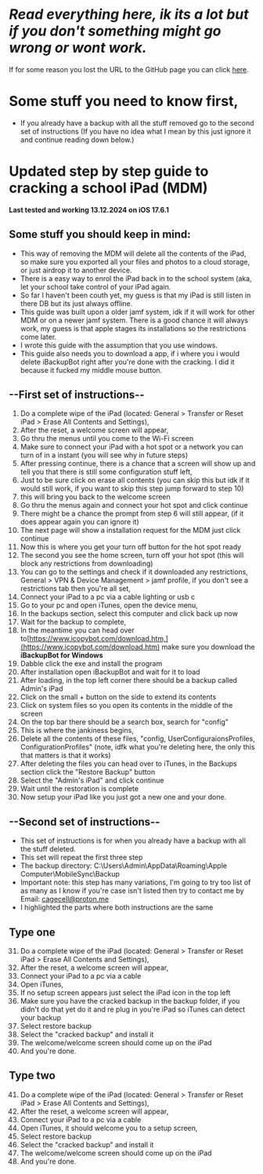 # _**Read everything here, ik its a lot but if you don't something might go wrong or wont work.**_

If for some reason you lost the URL to the GitHub page you can click [here]((https://github.com/Cagecellag/Remove-MDM)).

# **Some stuff you need to know first,**

- If you already have a backup with all the stuff removed go to the second set of instructions (If you have no idea what I mean by this just ignore it and continue reading down below.)

# **Updated step by step guide to cracking a school iPad (MDM)**

**Last tested and working 13.12.2024 on iOS 17.6.1**

## **Some stuff you should keep in mind:**

- This way of removing the MDM will delete all the contents of the iPad, so make sure you exported all your files and photos to a cloud storage, or just airdrop it to another device.
- There is a easy way to enrol the iPad back in to the school system (aka, let your school take control of your iPad again.
- So far I haven't been couth yet, my guess is that my iPad is still listen in there DB but its just always offline.
- This guide was built upon a older jamf system, idk if it will work for other MDM or on a newer jamf system. There is a good chance it will always work, my guess is that apple stages its installations so the restrictions come later.
- I wrote this guide with the assumption that you use windows.
- This guide also needs you to download a app, if i where you i would delete iBackupBot right after you're done with the cracking. I did it because it fucked my middle mouse button.

## **--First set of instructions--**

1. Do a complete wipe of the iPad (located: General > Transfer or Reset iPad > Erase All Contents and Settings),
1. After the reset, a welcome screen will appear,
1. Go thru the menus until you come to the Wi-Fi screen
1. Make sure to connect your iPad with a hot spot or a network you can turn of in a instant (you will see why in future steps)
1. After pressing continue, there is a chance that a screen will show up and tell you that there is still some configuration stuff left,  
1. Just to be sure click on erase all contents (you can skip this but idk if it would still work, if you want to skip this step jump forward to step 10)
1. this will bring you back to the welcome screen
1. Go thru the menus again and connect your hot spot and click continue
1. There might be a chance the prompt from step 6 will still appear, (if it does appear again you can ignore it)
1. The next page will show a installation request for the MDM just click continue
11. Now this is where you get your turn off button for the hot spot ready
11. The second you see the home screen, turn off your hot spot (this will block any restrictions from downloading)
11. You can go to the settings and check if it downloaded any restrictions, General > VPN & Device Management >  jamf profile, if you don't see a restrictions tab then you're all set,
11. Connect your iPad to a pc via a cable lighting or usb c
11. Go to your pc and open iTunes, open the device menu,
11. In the backups section, select this computer and click back up now
11. Wait for the backup to complete,
11. In the meantime you can head over to[https://www.icopybot.com/download.htm,](https://www.icopybot.com/download.htm) make sure you download the **iBackupBot for Windows**
11. Dabble click the exe and install the program
11. After installation open iBackupBot and wait for it to load
11. After loading, in the top left corner there should be a backup called Admin's iPad
11. Click on the small + button on the side to extend its contents
11. Click on system files so you open its contents in the middle of the screen
11. On the top bar there should be a search box, search for "config"
11. This is where the jankiness begins,
11. Delete all the contents of these files, "config, UserConfiguraionsProfiles, ConfigurationProfiles" (note, idfk what you're deleting here, the only this that matters is that it works)
11. After deleting the files you can head over to iTunes, in the Backups section click the "Restore Backup" button
11. Select the "Admin's iPad" and click continue
11. Wait until the restoration is complete
11. Now setup your iPad like you just got a new one and your done.

## **--Second set of instructions--**

- This set of instructions is for when you already have a backup with all the stuff deleted.
- This set will repeat the first three step
- The backup directory: C:\Users\Admin\AppData\Roaming\Apple Computer\MobileSync\Backup
- Important note: this step has many variations, I'm going to try too list of as many as I know if you're case isn't listed then try to contact me by Email: <cagecell@proton.me>
- I highlighted the parts where both instructions are the same

## **Type one**

31. Do a complete wipe of the iPad (located: General > Transfer or Reset iPad > Erase All Contents and Settings),
31. After the reset, a welcome screen will appear,
31. Connect your iPad to a pc via a cable
31. Open iTunes,
31. If no setup screen appears just select the iPad icon in the top left
31. Make sure you have the cracked backup in the backup folder, if you didn't do that yet do it and re plug in you're iPad so iTunes can detect your backup
31. Select restore backup
31. Select the "cracked backup" and install it
39. The welcome/welcome screen should come up on the iPad
39. And you're done.

## **Type two**

41. Do a complete wipe of the iPad (located: General > Transfer or Reset iPad > Erase All Contents and Settings),
41. After the reset, a welcome screen will appear,
41. Connect your iPad to a pc via a cable
41. Open iTunes, it should welcome you to a setup screen,
41. Select restore backup
41. Select the "cracked backup" and install it
41. The welcome/welcome screen should come up on the iPad
41. And you're done.
